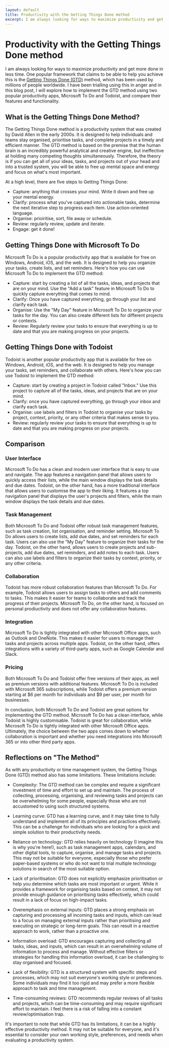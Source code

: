 ```yaml
---
layout: default
title: Productivity with the Getting Things Done method
excerpt: I am always looking for ways to maximize productivity and get more done in less time. One popular framework that claims to be able to help you achieve this is the [Getting Things Done (GTD)](https://gettingthingsdone.com/) method, which has been used by millions of people worldwide. I have been trialling using this in anger and in this blog post, I will explore how to implement the GTD method using two popular productivity apps, Microsoft To Do and Todoist, and compare their features and functionality.
---
```

# Productivity with the Getting Things Done method

I am always looking for ways to maximize productivity and get more done in less time. One popular framework that claims to be able to help you achieve this is the [Getting Things Done (GTD)](https://gettingthingsdone.com/) method, which has been used by millions of people worldwide. I have been trialling using this in anger and in this blog post, I will explore how to implement the GTD method using two popular productivity apps, Microsoft To Do and Todoist, and compare their features and functionality.

## What is the Getting Things Done Method?

The Getting Things Done method is a productivity system that was created by David Allen in the early 2000s. It is designed to help individuals and teams stay organised, prioritise tasks, and complete projects in a timely and efficient manner. The GTD method is based on the premise that the human brain is an incredibly powerful analytical and creative engine, but ineffective at holding many competing thoughts simultaneously. Therefore, the theory is if you can get all of your ideas, tasks, and projects out of your head and into a trusted system, you will be able to free up mental space and energy and focus on what's most important.

At a high level, there are five steps to Getting Things Done:

* Capture: anything that crosses your mind. Write it down and free up your mental energy.
* Clarify: process what you've captured into actionable tasks, determine the next iterative step to progress each item. Use action-oriented language.
* Organise: prioiritise, sort, file away or schedule.
* Review: regularly review, update and iterate.
* Engage: get it done!


## Getting Things Done with Microsoft To Do

Microsoft To Do is a popular productivity app that is available for free on Windows, Android, iOS, and the web. It is designed to help you organize your tasks, create lists, and set reminders. Here's how you can use Microsoft To Do to implement the GTD method:

* Capture: start by creating a list of all the tasks, ideas, and projects that are on your mind. Use the "Add a task" feature in Microsoft To Do to quickly capture everything that comes to mind.
* Clarify: Once you have captured everything, go through your list and clarify each task. 
* Organise: Use the "My Day" feature in Microsoft To Do to organize your tasks for the day. You can also create different lists for different projects or contexts.
* Review: Regularly review your tasks to ensure that everything is up to date and that you are making progress on your projects.

## Getting Things Done  with Todoist

Todoist is another popular productivity app that is available for free on Windows, Android, iOS, and the web. It is designed to help you manage your tasks, set reminders, and collaborate with others. Here's how you can use Todoist to implement the GTD method:

* Capture: start by creating a project in Todoist called "Inbox." Use this project to capture all of the tasks, ideas, and projects that are on your mind.
* Clarify: once you have captured everything, go through your inbox and clarify each task. 
* Organise: use labels and filters in Todoist to organise your tasks by project, context, priority, or any other criteria that makes sense to you.
* Review: regularly review your tasks to ensure that everything is up to date and that you are making progress on your projects.

## Comparison

### User Interface

Microsoft To Do has a clean and modern user interface that is easy to use and navigate. The app features a navigation panel that allows users to quickly access their lists, while the main window displays the task details and due dates. Todoist, on the other hand, has a more traditional interface that allows users to customise the app to their liking. It features a top navigation panel that displays the user's projects and filters, while the main window displays the task details and due dates.

### Task Management
Both Microsoft To Do and Todoist offer robust task management features, such as task creation, list organisation, and reminder setting. Microsoft To Do allows users to create lists, add due dates, and set reminders for each task. Users can also use the "My Day" feature to organize their tasks for the day. Todoist, on the other hand, allows users to create projects and sub-projects, add due dates, set reminders, and add notes to each task. Users can also use labels and filters to organize their tasks by context, priority, or any other criteria.

### Collaboration

Todoist has more robust collaboration features than Microsoft To Do. For example, Todoist allows users to assign tasks to others and add comments to tasks. This makes it easier for teams to collaborate and track the progress of their projects. Microsoft To Do, on the other hand, is focused on personal prodiuctivity and does not offer any collaboration features.

### Integration

Microsoft To Do is tightly integrated with other Microsoft Office apps, such as Outlook and OneNote. This makes it easier for users to manage their tasks and projects across multiple apps. Todoist, on the other hand, offers integrations with a variety of third-party apps, such as Google Calendar and Slack.

### Pricing

Both Microsoft To Do and Todoist offer free versions of their apps, as well as premium versions with additional features. Microsoft To Do is included with Microsoft 365 subscriptions, while Todoist offers a premium version starting at $6 per month for individuals and $9 per user, per month for businesses.

In conclusion, both Microsoft To Do and Todoist are great options for implementing the GTD method. Microsoft To Do has a clean interface, while Todoist is highly customisable. Todoist is great for collaboration, while Microsoft To Do is tightly integrated with other Microsoft Office apps. Ultimately, the choice between the two apps comes down to whether collaboration is important and whether you need integrations into Microsoft 365 or into other third party apps.

## Reflections on "The Method"

As with any productivity or time management system, the Getting Things Done (GTD) method also has some limitations. These limitations include:

* Complexity: The GTD method can be complex and require a significant investment of time and effort to set up and maintain. The process of collecting, processing, organising, and reviewing tasks and projects can be overwhelming for some people, especially those who are not accustomed to using such structured systems.

* Learning curve: GTD has a learning curve, and it may take time to fully understand and implement all of its principles and practices effectively. This can be a challenge for individuals who are looking for a quick and simple solution to their productivity needs.

* Reliance on technology: GTD relies heavily on technology (I imagine this is why you're here!), such as task management apps, calendars, and other digital tools, to capture, organise, and manage tasks and projects. This may not be suitable for everyone, especially those who prefer paper-based systems or who do not want to trial multiple technology solutions in search of the most suitable option.

* Lack of prioritisation: GTD does not explicitly emphasize prioritisation or help you determine which tasks are most important or urgent. While it provides a framework for organising tasks based on context, it may not provide enough guidance on prioritising tasks effectively, which could result in a lack of focus on high-impact tasks.

* Overemphasis on external inputs: GTD places a strong emphasis on capturing and processing all incoming tasks and inputs, which can lead to a focus on managing external inputs rather than prioritising and executing on strategic or long-term goals. This can result in a reactive approach to work, rather than a proactive one.

* Information overload: GTD encourages capturing and collecting all tasks, ideas, and inputs, which can result in an overwhelming volume of information to process and manage. Without effective filters or strategies for handling this information overload, it can be challenging to stay organised and focused.

* Lack of flexibility: GTD is a structured system with specific steps and processes, which may not suit everyone's working style or preferences. Some individuals may find it too rigid and may prefer a more flexible approach to task and time management.

* Time-consuming reviews: GTD recommends regular reviews of all tasks and projects, which can be time-consuming and may require significant effort to maintain. I feel there is a risk of falling into a constant review/optimisation trap.

It's important to note that while GTD has its limitations, it can be a highly effective productivity method. It may not be suitable for everyone, and it's essential to consider your own working style, preferences, and needs when evaluating a productivity system.
